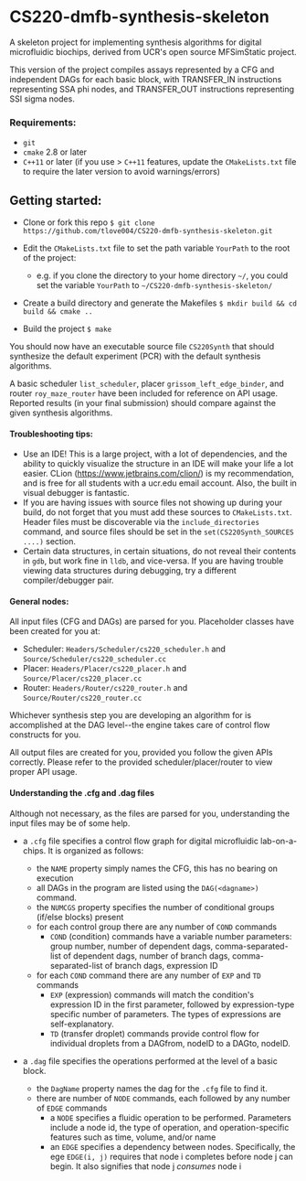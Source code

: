 # CS220-dmfb-synthesis-skeleton
A skeleton project for implementing synthesis algorithms for digital microfluidic biochips, derived from UCR's 
open source MFSimStatic project.

This version of the project compiles assays represented by a CFG and independent DAGs for each basic block, with TRANSFER_IN instructions representing SSA phi nodes, and TRANSFER_OUT instructions representing SSI sigma nodes.

### Requirements:
- `git`
- `cmake` 2.8 or later
- `C++11` or later (if you use > `C++11` features, update the `CMakeLists.txt` file to require the later version to avoid warnings/errors)

## Getting started:
- Clone or fork this repo `$ git clone https://github.com/tlove004/CS220-dmfb-synthesis-skeleton.git`
- Edit the `CMakeLists.txt` file to set the path variable `YourPath` to the root of the project:
    - e.g. if you clone the directory to your home directory `~/`, you could set the variable `YourPath` to `~/CS220-dmfb-synthesis-skeleton/`

- Create a build directory and generate the Makefiles 
    ```$ mkdir build && cd build && cmake ..```
- Build the project `$ make`

You should now have an executable source file `CS220Synth` that should synthesize the default experiment (PCR) with the default synthesis algorithms.

A basic scheduler `list_scheduler`, placer `grissom_left_edge_binder`, and router `roy_maze_router` have been included 
for reference on API usage.  Reported results (in your final submission) should compare against the given synthesis algorithms.

#### Troubleshooting tips:
- Use an IDE!  This is a large project, with a lot of dependencies, and the ability to quickly visualize the structure in an IDE will make your life a lot easier.  CLion (https://www.jetbrains.com/clion/) is my recommendation, and is free for all students with a ucr.edu email account.  Also, the built in visual debugger is fantastic.
- If you are having issues with source files not showing up during your build, do not forget that you must add these sources to `CMakeLists.txt`.  Header files must be discoverable via the `include_directories` command, and source files should be set in the `set(CS220Synth_SOURCES ....)` section.
- Certain data structures, in certain situations, do not reveal their contents in `gdb`, but work fine in `lldb`, and vice-versa.  If you are having trouble viewing data structures during debugging, try a different compiler/debugger pair.

#### General nodes:
All input files (CFG and DAGs) are parsed for you. Placeholder classes have been created for you at:
- Scheduler: `Headers/Scheduler/cs220_scheduler.h` and `Source/Scheduler/cs220_scheduler.cc`
- Placer: `Headers/Placer/cs220_placer.h` and `Source/Placer/cs220_placer.cc`
- Router: `Headers/Router/cs220_router.h` and `Source/Router/cs220_router.cc`

Whichever synthesis step you are developing an algorithm for is accomplished
at the DAG level--the engine takes care of control flow constructs for you.

All output files are created for you, provided you follow the given APIs correctly.  Please refer to the provided scheduler/placer/router to view proper API usage.

#### Understanding the .cfg and .dag files

Although not necessary, as the files are parsed for you, understanding the input files may be of some help.

- a `.cfg` file specifies a control flow graph for digital microfluidic lab-on-a-chips. It is organized as follows:
  - the `NAME` property simply names the CFG, this has no bearing on execution
  - all DAGs in the program are listed using the `DAG(<dagname>)` command.
  - the `NUMCGS` property specifies the number of conditional groups (if/else blocks) present
  - for each control group there are any number of `COND` commands
    - `COND` (condition) commands have a variable number parameters: group number, number of dependent dags, comma-separated-list of dependent dags, number of branch dags, comma-separated-list of branch dags, expression ID
  - for each `COND` command there are any number of `EXP` and `TD` commands
    - `EXP` (expression) commands will match the condition's expression ID in the first parameter, followed by expression-type specific number of parameters.  The types of expressions are self-explanatory.
    - `TD` (transfer droplet) commands provide control flow for individual droplets from a DAGfrom, nodeID to a DAGto, nodeID.
    
- a `.dag` file specifies the operations performed at the level of a basic block. 
  - the `DagName` property names the dag for the `.cfg` file to find it.
  - there are number of `NODE` commands, each followed by any number of `EDGE` commands
    - a `NODE` specifies a fluidic operation to be performed.  Parameters include a node id, the type of operation, and operation-specific features such as time, volume, and/or name
    - an `EDGE` specifies a dependency between nodes. Specifically, the ege `EDGE(i, j)` requires that node i completes before node j can begin.  It also signifies that node j _consumes_ node i